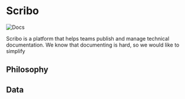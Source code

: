 # Scribo

![Docs](/tutorial/getting-started-home.png)

Scribo is a platform that helps teams publish and manage technical documentation. We know that documenting is hard, so we would like to simplify

## Philosophy

## Data
